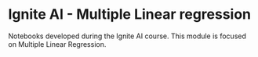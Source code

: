 # Ignite AI - Multiple Linear regression

Notebooks developed during the Ignite AI course. This module is focused on Multiple Linear Regression.
